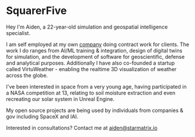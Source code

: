 # SquarerFive

Hey I'm Aiden, a 22-year-old simulation and geospatial intelligence specialist.

I am self employed at my own [company](https://starmatrix.io/) doing contract work for clients. The work I do ranges from AI/ML training & integration, design of digital twins for simulation, and the development of software for geoscientific, defense and analytical purposes. Additionally I have also co-founded a startup called VirtuWeather - enabling the realtime 3D visualization of weather across the globe.

I've been interested in space from a very young age, having participated in a NASA competition at 13, relating to soil moisture extraction and even recreating our solar system in Unreal Engine.

My open source projects are being used by individuals from companies & gov including SpaceX and IAI.

Interested in consultations? Contact me at aiden@starmatrix.io

